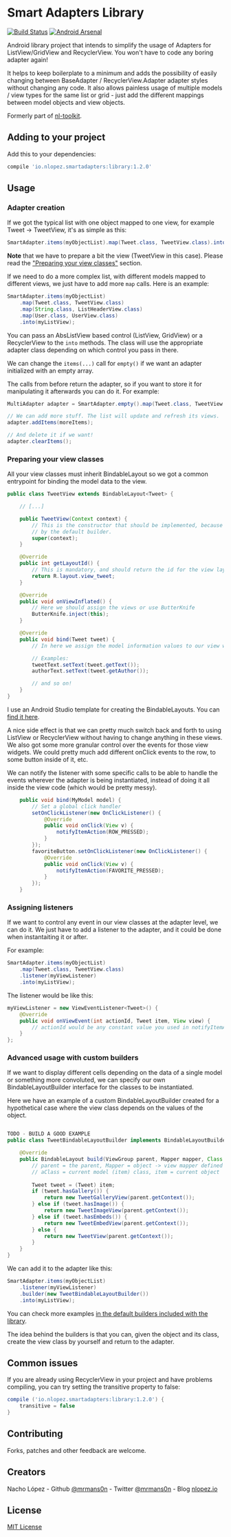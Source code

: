 Smart Adapters Library
======================

[![Build Status](https://travis-ci.org/mrmans0n/smart-adapters.svg?branch=master)](https://travis-ci.org/mrmans0n/smart-adapters) [![Android Arsenal](https://img.shields.io/badge/Android%20Arsenal-smart--adapters-green.svg?style=flat)](https://android-arsenal.com/details/1/1967)

Android library project that intends to simplify the usage of Adapters for ListView/GridView and RecyclerView. You won't have to code any boring adapter again!

It helps to keep boilerplate to a minimum and adds the possibility of easily changing between BaseAdapter / RecyclerView.Adapter adapter styles without changing any code. It also allows painless usage of multiple models / view types for the same list or grid - just add the different mappings between model objects and view objects.

Formerly part of [nl-toolkit](https://github.com/mrmans0n/nl-toolkit).

Adding to your project
----------------------

Add this to your dependencies:

```groovy
compile 'io.nlopez.smartadapters:library:1.2.0'
```

Usage
-----

### Adapter creation

If we got the typical list with one object mapped to one view, for example Tweet -> TweetView, it's as simple as this:

```java
SmartAdapter.items(myObjectList).map(Tweet.class, TweetView.class).into(myListView);
```

**Note** that we have to prepare a bit the view (TweetView in this case). Please read the ["Preparing your view classes"](#preparing-your-view-classes) section.

If we need to do a more complex list, with different models mapped to different views, we just have to add more `map` calls. Here is an example:

```java
SmartAdapter.items(myObjectList)
    .map(Tweet.class, TweetView.class)
    .map(String.class, ListHeaderView.class)
    .map(User.class, UserView.class)
    .into(myListView);
```

You can pass an AbsListView based control (ListView, GridView) or a RecyclerView to the `into` methods. The class will use the appropriate adapter class depending on which control you pass in there.

We can change the `items(...)` call for `empty()` if we want an adapter initialized with an empty array.

The calls from before return the adapter, so if you want to store it for manipulating it afterwards you can do it. For example:

```java
MultiAdapter adapter = SmartAdapter.empty().map(Tweet.class, TweetView.class).into(myListView);

// We can add more stuff. The list will update and refresh its views.
adapter.addItems(moreItems);

// And delete it if we want!
adapter.clearItems();
```

### Preparing your view classes

All your view classes must inherit BindableLayout<YourModelClass> so we got a common entrypoint for binding the model data to the view.

```java
public class TweetView extends BindableLayout<Tweet> {

    // [...]

    public TweetView(Context context) {
        // This is the constructor that should be implemented, because it's the one used internally
        // by the default builder.
        super(context);
    }

    @Override
    public int getLayoutId() {
        // This is mandatory, and should return the id for the view layout of this view
        return R.layout.view_tweet;
    }

    @Override
    public void onViewInflated() {
        // Here we should assign the views or use ButterKnife
        ButterKnife.inject(this);
    }

    @Override
    public void bind(Tweet tweet) {
        // In here we assign the model information values to our view widgets

        // Examples:
        tweetText.setText(tweet.getText());
        authorText.setText(tweet.getAuthor());

        // and so on!
    }
}
```

I use an Android Studio template for creating the BindableLayouts. You can [find it here](https://gist.github.com/mrmans0n/0999fafdc1dd563411fd).

A nice side effect is that we can pretty much switch back and forth to using ListView or RecyclerView without having to change anything in these views. We also got some more granular control over the events for those view widgets. We could pretty much add different onClick events to the row, to some button inside of it, etc.

We can notify the listener with some specific calls to be able to handle the events wherever the adapter is being instantiated, instead of doing it all inside the view code (which would be pretty messy).

```java
    public void bind(MyModel model) {
        // Set a global click handler
        setOnClickListener(new OnClickListener() {
            @Override
            public void onClick(View v) {
                notifyItemAction(ROW_PRESSED);
            }
        });
        favoriteButton.setOnClickListener(new OnClickListener() {
            @Override
            public void onClick(View v) {
                notifyItemAction(FAVORITE_PRESSED);
            }
        });
    }
```

### Assigning listeners

If we want to control any event in our view classes at the adapter level, we can do it. We just have to add a listener to the adapter, and it could be done when instantaiting it or after.

For example:

```java
SmartAdapter.items(myObjectList)
    .map(Tweet.class, TweetView.class)
    .listener(myViewListener)
    .into(myListView);
```

The listener would be like this:

```java
myViewListener = new ViewEventListener<Tweet>() {
    @Override
    public void onViewEvent(int actionId, Tweet item, View view) {
        // actionId would be any constant value you used in notifyItemAction.
    }
};
```

### Advanced usage with custom builders

If we want to display different cells depending on the data of a single model or something more convoluted, we can specify our own BindableLayoutBuilder interface for the classes to be instantiated.

Here we have an example of a custom BindableLayoutBuilder created for a hypothetical case where the view class depends on the values of the object.

```java

TODO - BUILD A GOOD EXAMPLE
public class TweetBindableLayoutBuilder implements BindableLayoutBuilder {

    @Override
    public BindableLayout build(ViewGroup parent, Mapper mapper, Class aClass, Object item) {
        // parent = the parent, Mapper = object -> view mapper defined in the SmartAdapters invocation
        // aClass = current model (item) class, item = current object
        
        Tweet tweet = (Tweet) item;
        if (tweet.hasGallery()) {
            return new TweetGalleryView(parent.getContext());
        } else if (tweet.hasImage()) {
            return new TweetImageView(parent.getContext());
        } else if (tweet.hasEmbeds()) {
            return new TweetEmbedView(parent.getContext());
        } else {
            return new TweetView(parent.getContext());
        }
    }
}

```

We can add it to the adapter like this:

```java
SmartAdapter.items(myObjectList)
    .listener(myViewListener)
    .builder(new TweetBindableLayoutBuilder())
    .into(myListView);
```

You can check more examples [in the default builders included with the library](https://github.com/mrmans0n/smart-adapters/tree/master/library/src/main/java/io/nlopez/smartadapters/builders). 

The idea behind the builders is that you can, given the object and its class, create the view class by yourself and return to the adapter.

Common issues
-------------

If you are already using RecyclerView in your project and have problems compiling, you can try setting the transitive property to false:

```groovy
compile ('io.nlopez.smartadapters:library:1.2.0') {
    transitive = false
}
```

Contributing
------------
Forks, patches and other feedback are welcome.

Creators
--------

Nacho López - Github [@mrmans0n](https://github.com/mrmans0n) - Twitter [@mrmans0n](https://twitter.com/mrmans0n) - Blog [nlopez.io](http://nlopez.io)

License
-------

[MIT License](LICENSE)
